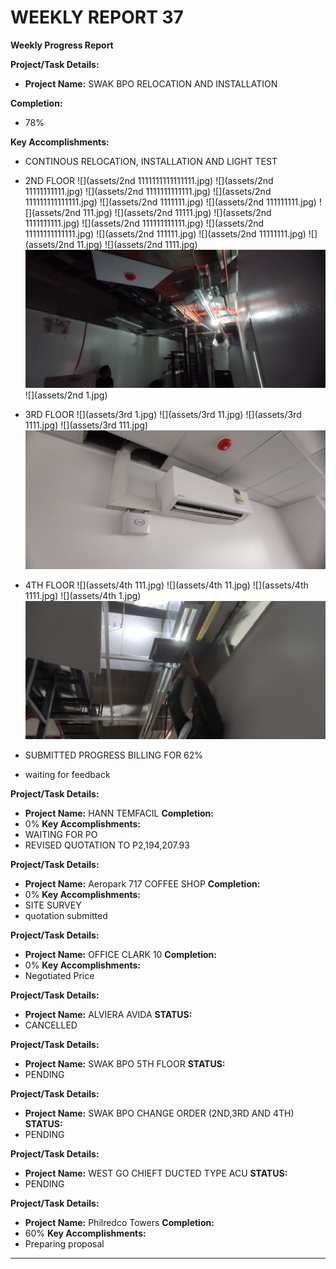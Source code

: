 # WEEKLY REPORT 37

**Weekly Progress Report**

**Project/Task Details:**
- **Project Name:** SWAK BPO RELOCATION AND INSTALLATION

**Completion:**
- 78%

**Key Accomplishments:**


- CONTINOUS RELOCATION, INSTALLATION AND LIGHT TEST 
- 2ND FLOOR
![](assets/2nd 1111111111111111.jpg)
![](assets/2nd 11111111111.jpg)
![](assets/2nd 1111111111111.jpg)
![](assets/2nd 111111111111111.jpg)
![](assets/2nd 1111111.jpg)
![](assets/2nd 111111111.jpg)
![](assets/2nd 111.jpg)
![](assets/2nd 11111.jpg)
![](assets/2nd 1111111111.jpg)
![](assets/2nd 111111111111.jpg)
![](assets/2nd 11111111111111.jpg)
![](assets/2nd 111111.jpg)
![](assets/2nd 11111111.jpg)
![](assets/2nd 11.jpg)
![](assets/2nd 1111.jpg)
![](assets/2nd.jpg)
![](assets/2nd 1.jpg)

- 3RD FLOOR
![](assets/3rd 1.jpg)
![](assets/3rd 11.jpg)
![](assets/3rd 1111.jpg)
![](assets/3rd 111.jpg)
![](assets/3rd.jpg)

- 4TH FLOOR
![](assets/4th 111.jpg)
![](assets/4th 11.jpg)
![](assets/4th 1111.jpg)
![](assets/4th 1.jpg)
![](assets/4th.jpg)


- SUBMITTED PROGRESS BILLING FOR 62%
- waiting for feedback

**Project/Task Details:**
- **Project Name:** HANN TEMFACIL
**Completion:**
- 0%
**Key Accomplishments:**
- WAITING FOR PO
- REVISED QUOTATION TO P2,194,207.93


**Project/Task Details:**
- **Project Name:** Aeropark 717 COFFEE SHOP
**Completion:**
- 0%
**Key Accomplishments:**
- SITE SURVEY
- quotation submitted


**Project/Task Details:**
- **Project Name:** OFFICE CLARK 10
**Completion:**
- 0%
**Key Accomplishments:**
- Negotiated Price 


**Project/Task Details:**
- **Project Name:** ALVIERA AVIDA
**STATUS:**
- CANCELLED

**Project/Task Details:**
- **Project Name:** SWAK BPO 5TH FLOOR
**STATUS:**
- PENDING

**Project/Task Details:**
- **Project Name:** SWAK BPO CHANGE ORDER (2ND,3RD AND 4TH)
**STATUS:**
- PENDING

**Project/Task Details:**
- **Project Name:** WEST GO CHIEFT DUCTED TYPE ACU
**STATUS:**
- PENDING


**Project/Task Details:**
- **Project Name:** Philredco Towers
**Completion:**
- 60%
**Key Accomplishments:**
- Preparing proposal
---

